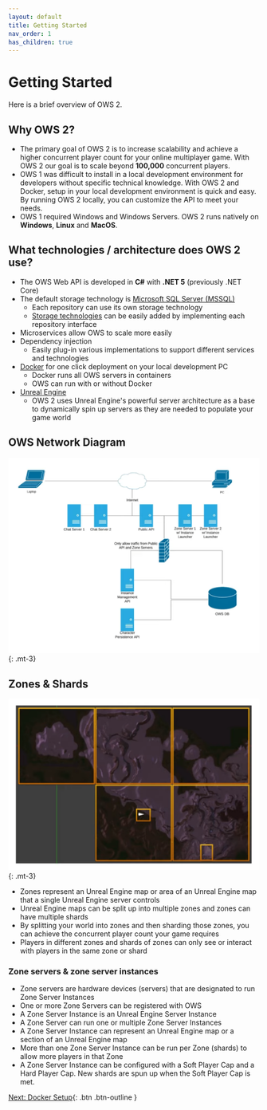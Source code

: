 ```yaml
---
layout: default
title: Getting Started
nav_order: 1
has_children: true
---
```


# Getting Started
Here is a brief overview of OWS 2.

## Why OWS 2?
* The primary goal of OWS 2 is to increase scalability and achieve a higher concurrent player count for your online multiplayer game. With OWS 2 our goal is to scale beyond **100,000** concurrent players.
* OWS 1 was difficult to install in a local development environment for developers without specific technical knowledge. With OWS 2 and Docker, setup in your local development environment is quick and easy. By running OWS 2 locally, you can customize the API to meet your needs. 
* OWS 1 required Windows and Windows Servers. OWS 2 runs natively on **Windows**, **Linux** and **MacOS**.

## What technologies / architecture does OWS 2 use?
* The OWS Web API is developed in **C#** with **.NET 5** (previously .NET Core)
* The default storage technology is [Microsoft SQL Server (MSSQL)](mssql)
  * Each repository can use its own storage technology
  * [Storage technologies](setup-database) can be easily added by implementing each repository interface
* Microservices allow OWS to scale more easily
* Dependency injection
  * Easily plug-in various implementations to support different services and technologies
* [Docker](docker-setup) for one click deployment on your local development PC
  * Docker runs all OWS servers in containers
  * OWS can run with or without Docker
* [Unreal Engine](https://www.unrealengine.com/)
  * OWS 2 uses Unreal Engine's powerful server architecture as a base to dynamically spin up servers as they are needed to populate your game world

## OWS Network Diagram
![OWS Network Diagram](images/network-diagram.png){: .mt-3}

## Zones & Shards
![Zones & Shards](images/zones.png){: .mt-3}
* Zones represent an Unreal Engine map or area of an Unreal Engine map that a single Unreal Engine server controls
* Unreal Engine maps can be split up into multiple zones and zones can have multiple shards
* By splitting your world into zones and then sharding those zones, you can achieve the concurrent player count your game requires
* Players in different zones and shards of zones can only see or interact with players in the same zone or shard

### Zone servers & zone server instances
* Zone servers are hardware devices (servers) that are designated to run Zone Server Instances
* One or more Zone Servers can be registered with OWS
* A Zone Server Instance is an Unreal Engine Server Instance
* A Zone Server can run one or multiple Zone Server Instances
* A Zone Server Instance can represent an Unreal Engine map or a section of an Unreal Engine map
* More than one Zone Server Instance can be run per Zone (shards) to allow more players in that Zone
* A Zone Server Instance can be configured with a Soft Player Cap and a Hard Player Cap. New shards are spun up when the Soft Player Cap is met.

[Next: Docker Setup](docker-setup){: .btn .btn-outline }
